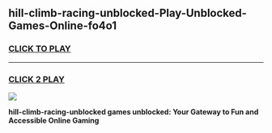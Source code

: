 
## hill-climb-racing-unblocked-Play-Unblocked-Games-Online-fo4o1
<h3>
<a href="https://premium76.site?title=hill-climb-racing-unblocked&ref=25A">CLICK TO PLAY</a></h3>
<hr>

<h3>
<a href="https://premium76.site?title=hill-climb-racing-unblocked&ref=25A">CLICK 2 PLAY</a>
  
</h3>

<a href="https://premium76.site?title=hill-climb-racing-unblocked&ref=25A"><img src="https://clearcache.store/games.png"></a>


**hill-climb-racing-unblocked games unblocked: Your Gateway to Fun and Accessible Online Gaming**

